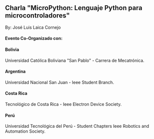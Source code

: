 ## Charla "MicroPython: Lenguaje Python para microcontroladores"
By: José Luis Laica Cornejo

#### Evento Co-Organizado con:

#### Bolivia
Universidad Católica Boliviana "San Pablo" - Carrera de Mecatrónica.
#### Argentina
Universidad Nacional San Juan - Ieee Student Branch.
#### Costa Rica
Tecnológico de Costa Rica - Ieee Electron Device Society.
#### Perú
Universidad Tecnológica del Perú - Student Chapters Ieee Robotics and Automation Society.
